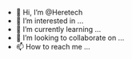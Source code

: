 - 👋 Hi, I’m @Heretech
- 👀 I’m interested in ...
- 🌱 I’m currently learning ...
- 💞️ I’m looking to collaborate on ...
- 📫 How to reach me ...

<!---
Heretech/Heretech is a ✨ special ✨ repository because its `README.md` (this file) appears on your GitHub profile.
You can click the Preview link to take a look at your changes.
--->
